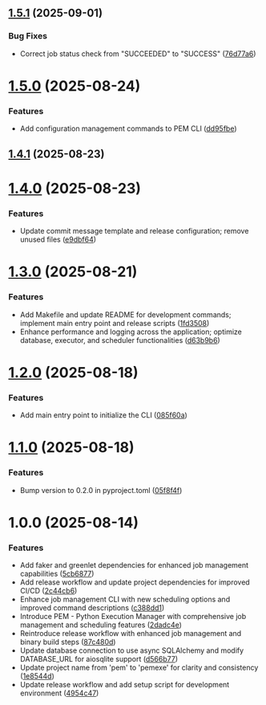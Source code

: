 ## [1.5.1](https://github.com/arian24b/pem/compare/v1.5.0...v1.5.1) (2025-09-01)


### Bug Fixes

* Correct job status check from "SUCCEEDED" to "SUCCESS" ([76d77a6](https://github.com/arian24b/pem/commit/76d77a60bee0d986d753738c286214e3c4850f98))

# [1.5.0](https://github.com/arian24b/pem/compare/v1.4.1...v1.5.0) (2025-08-24)


### Features

* Add configuration management commands to PEM CLI ([dd95fbe](https://github.com/arian24b/pem/commit/dd95fbe23462613de118dc0351ffad33122d18ef))

## [1.4.1](https://github.com/arian24b/pem/compare/v1.4.0...v1.4.1) (2025-08-23)

# [1.4.0](https://github.com/arian24b/pem/compare/v1.3.0...v1.4.0) (2025-08-23)


### Features

* Update commit message template and release configuration; remove unused files ([e9dbf64](https://github.com/arian24b/pem/commit/e9dbf64f5a4d86c2babd8f6cea917e709d5bbb43))

# [1.3.0](https://github.com/arian24b/pem/compare/v1.2.0...v1.3.0) (2025-08-21)


### Features

* Add Makefile and update README for development commands; implement main entry point and release scripts ([1fd3508](https://github.com/arian24b/pem/commit/1fd3508f8ac75a62bc50eedd5fed07aef8d29e18))
* Enhance performance and logging across the application; optimize database, executor, and scheduler functionalities ([d63b9b6](https://github.com/arian24b/pem/commit/d63b9b6be6755d11c81cd49a9da4eecf83686b6b))

# [1.2.0](https://github.com/arian24b/pem/compare/v1.1.0...v1.2.0) (2025-08-18)


### Features

* Add main entry point to initialize the CLI ([085f60a](https://github.com/arian24b/pem/commit/085f60a39ab0ef830c7d96858600ff974b849806))

# [1.1.0](https://github.com/arian24b/pem/compare/v1.0.0...v1.1.0) (2025-08-18)


### Features

* Bump version to 0.2.0 in pyproject.toml ([05f8f4f](https://github.com/arian24b/pem/commit/05f8f4f38143df542c2ae0a87bf8dee03cbb8b08))

# 1.0.0 (2025-08-14)


### Features

* Add faker and greenlet dependencies for enhanced job management capabilities ([5cb6877](https://github.com/arian24b/pem/commit/5cb687796a0eafadf0749f432b7998168add69bf))
* Add release workflow and update project dependencies for improved CI/CD ([2c44cb6](https://github.com/arian24b/pem/commit/2c44cb60ab1c3a099d3b2f72d31822e97b055594))
* Enhance job management CLI with new scheduling options and improved command descriptions ([c388dd1](https://github.com/arian24b/pem/commit/c388dd17eddf929538d48cc760bcd597111e633e))
* Introduce PEM - Python Execution Manager with comprehensive job management and scheduling features ([2dadc4e](https://github.com/arian24b/pem/commit/2dadc4e06c1d394abf879fc0a61bbd8905854e36))
* Reintroduce release workflow with enhanced job management and binary build steps ([87c480d](https://github.com/arian24b/pem/commit/87c480dc57c53a4cac9c2b9bbd57ae411f347142))
* Update database connection to use async SQLAlchemy and modify DATABASE_URL for aiosqlite support ([d566b77](https://github.com/arian24b/pem/commit/d566b77c23ffd2d1ab1444069da0a6787abd46ad))
* Update project name from 'pem' to 'pemexe' for clarity and consistency ([1e8544d](https://github.com/arian24b/pem/commit/1e8544d00e13b61f353ae292322434d88f23e63e))
* Update release workflow and add setup script for development environment ([4954c47](https://github.com/arian24b/pem/commit/4954c4717ac02c84ae71f247d7adf73ec4e9efca))
